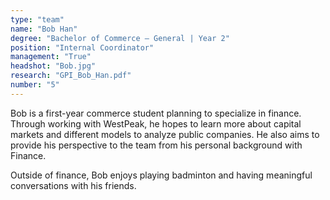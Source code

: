 ```yaml
---
type: "team"
name: "Bob Han"
degree: "Bachelor of Commerce – General | Year 2"
position: "Internal Coordinator"
management: "True"
headshot: "Bob.jpg"
research: "GPI_Bob_Han.pdf"
number: "5"
---
```


Bob is a first-year commerce student planning to specialize in finance. Through working with WestPeak, he hopes to learn more about capital markets and different models to analyze public companies. He also aims to provide his perspective to the team from his personal background with Finance.


Outside of finance, Bob enjoys playing badminton and having meaningful conversations with his friends.
